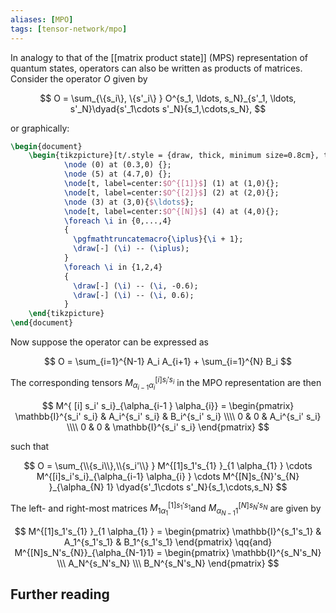 ```yaml
---
aliases: [MPO]
tags: [tensor-network/mpo]
---
```


In analogy to that of the [[matrix product state]] (MPS) representation of quantum states, operators can also be written as products of matrices. Consider the operator $O$ given by

$$
    O = \sum_{\{s_i\}, \{s'_i\} } O^{s_1, \ldots, s_N}_{s'_1, \ldots, s'_N}\dyad{s'_1\cdots s'_N}{s_1,\cdots,s_N},
$$

or graphically:
```tikz
\begin{document}
	\begin{tikzpicture}[t/.style = {draw, thick, minimum size=0.8cm}, thick, scale=1.2]
	        \node (0) at (0.3,0) {};
	        \node (5) at (4.7,0) {};
	        \node[t, label=center:$O^{[1]}$] (1) at (1,0){};
	        \node[t, label=center:$O^{[2]}$] (2) at (2,0){};
	        \node (3) at (3,0){$\ldots$};
	        \node[t, label=center:$O^{[N]}$] (4) at (4,0){};
	        \foreach \i in {0,...,4}
	        {
	          \pgfmathtruncatemacro{\iplus}{\i + 1};
	          \draw[-] (\i) -- (\iplus);
	        }
	        \foreach \i in {1,2,4}
	        {
	          \draw[-] (\i) -- (\i, -0.6);
	          \draw[-] (\i) -- (\i, 0.6);
	        }
	\end{tikzpicture}
\end{document}
```
Now suppose the operator can be expressed as

$$
    O = \sum_{i=1}^{N-1} A_i A_{i+1} + \sum_{i=1}^{N} B_i
$$

The corresponding tensors $M^{[i]s_i's_i}_{ \alpha_{i-1} \alpha_{i} }$ in the MPO representation are then

$$
    M^{ [i] s_i' s_i}_{\alpha_{i-1 } \alpha_{i}} = \begin{pmatrix}
        \mathbb{I}^{s_i' s_i} & A_i^{s_i' s_i} & B_i^{s_i' s_i} \\\\
        0 & 0 & A_i^{s_i' s_i} \\\\
        0 & 0 & \mathbb{I}^{s_i' s_i}
    \end{pmatrix}
$$

such that

$$
    O = \sum_{\\{s_i\\},\\{s_i'\\} }
    M^{[1]s_1's_{1} }_{1 \alpha_{1} }
    \cdots
    M^{[i]s_i's_i}_{\alpha_{i-1} \alpha_{i}  }
    \cdots
    M^{[N]s_{N}'s_{N} }_{\alpha_{N} 1}
    \dyad{s'_1\cdots s'_N}{s_1,\cdots,s_N}
$$


The left- and right-most matrices $M^{[1]s_1's_{1} }_{1 \alpha_{1} }$and $M^{[N]s_N's_{N} }_{ \alpha_{N-1} 1}$ are given by

$$
    M^{[1]s_1's_{1} }_{1 \alpha_{1} } = \begin{pmatrix}
        \mathbb{I}^{s_1's_1} & A_1^{s_1's_1} & B_1^{s_1's_1}
    \end{pmatrix}
    \qq{and}
    M^{[N]s_N's_{N}}_{\alpha_{N-1}1} = \begin{pmatrix}
        \mathbb{I}^{s_N's_N} \\\ A_N^{s_N's_N} \\\ B_N^{s_N's_N}
    \end{pmatrix}
$$


## Further reading
